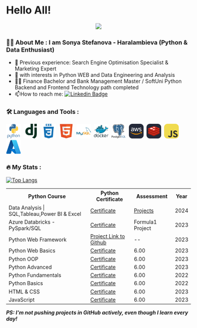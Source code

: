<h1>
  Hello All!
</h1>

<div align="center">
<img src="https://media4.giphy.com/media/coxQHKASG60HrHtvkt/giphy.gif?cid=ecf05e478m68zpix8f7y7kurycgorru6ooq2ru8z8q9dzy4i&ep=v1_gifs_search&rid=giphy.gif&ct=g"></div>

### :woman_technologist: About Me : I am Sonya Stefanova - Haralambieva (Python & Data Enthusiast)
- :telescope: Previous experience: Search Engine Optimisation Specialist & Marketing Expert
- :telescope: with interests in Python WEB and Data Engineering and Analysis
- :woman_student: Finance Bachelor and Bank Management Master / SoftUni Python Backend and Frontend Technology path completed
- :mailbox:How to reach me: [![Linkedin Badge](https://img.shields.io/badge/-Sonya-blue?style=flat&logo=Linkedin&logoColor=white)](https://www.linkedin.com/in/sonya-stefanova-haralambieva-41286537/)

### :hammer_and_wrench: Languages and Tools :

<div>
<img src="https://github.com/devicons/devicon/blob/master/icons/python/python-original-wordmark.svg" title="Django" alt="Django" width="40" height="40"/>&nbsp;
    <img src="https://github.com/devicons/devicon/blob/master/icons/django/django-plain.svg" title="Django" alt="Django" width="40" height="40"/>&nbsp;
  <img src="https://github.com/devicons/devicon/blob/master/icons/css3/css3-plain-wordmark.svg"  title="CSS3" alt="CSS" width="40" height="40"/>&nbsp;
  <img src="https://github.com/devicons/devicon/blob/master/icons/html5/html5-original.svg" title="HTML5" alt="HTML" width="40" height="40"/>&nbsp;
  <img src="https://github.com/devicons/devicon/blob/master/icons/mysql/mysql-original-wordmark.svg" title="MySQL"  alt="MySQL" width="40" height="40"/>&nbsp;
 <img src="https://github.com/devicons/devicon/blob/master/icons/docker/docker-original-wordmark.svg" title="Docker"  alt="Docker" width="40" height="40"/>&nbsp;
<img src="https://github.com/devicons/devicon/blob/master/icons/postgresql/postgresql-original-wordmark.svg" title="PostgreSQL"  alt="Postgres" width="40" height="40"/>&nbsp;
<img src="https://github.com/tandpfun/skill-icons/blob/main/icons/AWS-Dark.svg" title="AWS"  alt="AWS" width="40" height="40"/>&nbsp;
<img src="https://github.com/tandpfun/skill-icons/blob/main/icons/Redis-Dark.svg" title="Redis Cache"  alt="Redis" width="40" height="40"/>&nbsp;
  <img src="https://github.com/tandpfun/skill-icons/blob/main/icons/JavaScript.svg" title="JS"  alt="JS" width="40" height="40"/>&nbsp;
  <img src="https://raw.githubusercontent.com/devicons/devicon/55609aa5bd817ff167afce0d965585c92040787a/icons/azure/azure-original.svg" title="Azure"  alt="Azure" width="40" height="40"/>&nbsp;

  
</div>

### :fire: My Stats :
[![Top Langs](https://github-readme-stats.vercel.app/api/top-langs/?username=sonya-stefanova&layout=compact&theme=vision-friendly-dark)](https://github.com/anuraghazra/github-readme-stats)
<div>
<table>
  <tr>
    <th>Python Course</th>
    <th>Python Certificate</th>
    <th>Assessment</th>
    <th>Year</th>
  </tr>
  <tr>
    <td>Data Analysis | SQL,Tableau,Power BI & Excel 
</td>
     <td><a href="https://www.udemy.com/certificate/UC-e9f917e7-d95f-4b1f-894d-9d91efdead9a/">Certificate</a></td>
    <td><a href="https://public.tableau.com/app/profile/sonya.stefanova.haralambieva/vizzes">Projects</a></td>
    <td>2024</td>
  </tr>
    <tr>
    <td>Azure Databricks - PySpark/SQL</td>
     <td><a href="https://www.udemy.com/certificate/UC-29865d1c-fddc-4123-af2c-69f5f3225de3/">Certificate</a></td>
    <td>Formula1 Project</td>
    <td>2023</td>
  </tr>
  <tr>
    <td>Python Web Framework</td>
     <td><a href="https://github.com/sonya-stefanova/DJANGO-BLOG-APP">Project Link to Github</a></td>
    <td>--</td>
    <td>2023</td>
  </tr>
  <tr>
    <td>Python Web Basics</td>
    <td><a href="https://softuni.bg/certificates/certificates/converttoimage/177803?code=7aaf7677">Certificate</a></td>
    <td>6.00</td>
    <td>2023</td>
  </tr>
  <tr>
    <td>Python OOP</td>
    <td><a href="https://softuni.bg/certificates/certificates/converttoimage/168166?code=0d1f9d57">Certificate</a></td>
    <td>6.00</td>
    <td>2023</td>
  </tr>
  <tr>
    <td>Python Advanced</td>
    <td><a href="https://softuni.bg/certificates/certificates/converttoimage/159268?code=8ae628f2)https://softuni.bg/certificates/certificates/converttoimage/159268?code=8ae628f2">Certificate</a></td>
    <td>6.00</td>
    <td>2023</td>
  </tr>
    <tr>
    <td>Python Fundamentals</td>
    <td><a href="https://softuni.bg/certificates/certificates/converttoimage/138811?code=e99bb0fd">Certificate</a></td>
    <td>6.00</td>
    <td>2022</td>
  </tr>
  <tr>
    <td>Python Basics</td>
    <td><a href="https://softuni.bg/certificates/certificates/converttoimage/125902?code=99e98268">Certificate</a></td>
    <td>6.00</td>
    <td>2022</td>
  </tr>
  <tr>
    <td>HTML & CSS </td>
     <td><a href="https://softuni.bg/certificates/certificates/converttoimage/200278?code=db26188d">Certificate</a></td>
    <td>6.00</td>
    <td>2023</td>
  </tr>
  <tr>
    <td>JavaScript </td>
     <td><a href="https://softuni.bg/certificates/details/199304/64387d92">Certificate</a></td>
    <td>6.00</td>
    <td>2023</td>
  </tr>
</table>
  </div>
<i><b>PS: I'm not pushing projects in GitHub actively, even though I learn every day!</b></i>



